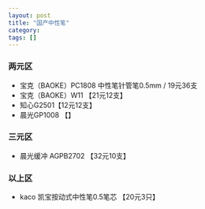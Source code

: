 ```yaml
---
layout: post
title: "国产中性笔"
category: 
tags: []
---
```


### 两元区

- 宝克（BAOKE）PC1808 中性笔针管笔0.5mm / 19元36支
- 宝克（BAOKE）W11 【21元12支】
- 知心G2501【12元12支】
- 晨光GP1008 【】

### 三元区

- 晨光缓冲 AGPB2702 【32元10支】

### 以上区

- kaco 凯宝按动式中性笔0.5笔芯 【20元3只】


